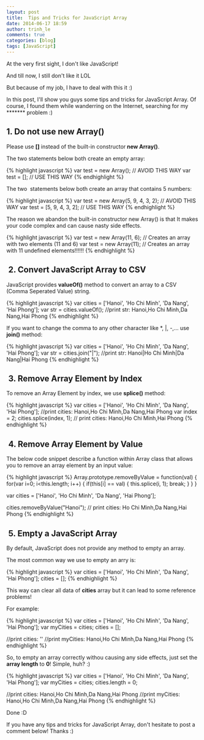 ```yaml
---
layout: post
title:  Tips and Tricks for JavaScript Array
date: 2014-06-17 18:59
author: trinh_le
comments: true
categories: [blog]
tags: [JavaScript]
---
```


At the very first sight, I don't like JavaScript!

And till now, I still don't like it LOL

But because of my job, I have to deal with this it :)

In this post, I'll show you guys some tips and tricks for JavaScript Array. Of course, I found them while wanderring on the Internet, searching for my ******* problem :)

<!--more-->
<h2>1. Do not use new Array()</h2>
Please use <strong>[]</strong> instead of the built-in constructor<strong> new Array()</strong>.

The two statements below both create an empty array:

{% highlight javascript %}
var test = new Array(); // AVOID THIS WAY
var test = []; // USE THIS WAY
{% endhighlight %}

The two  statements below both create an array that contains 5 numbers:

{% highlight javascript %}
var test = new Array(5, 9, 4, 3, 2); // AVOID THIS WAY
var test = [5, 9, 4, 3, 2]; // USE THIS WAY
{% endhighlight %}

The reason we abandon the built-in constructor new Array() is that It makes your code complex and can cause nasty side effects.

{% highlight javascript %}
var test = new Array(11, 6);    // Creates an array with two elements (11 and 6)
var test = new Array(11);	// Creates an array with 11 undefined elements!!!!!!
{% endhighlight %}

<h2> 2. Convert JavaScript Array to CSV</h2>
JavaScript provides <strong>valueOf()</strong> method to convert an array to a CSV (Comma Seperated Value) string.

{% highlight javascript %}
var cities = ['Hanoi', 'Ho Chi Minh', 'Da Nang', 'Hai Phong'];
var str = cities.valueOf();
//print str: Hanoi,Ho Chi Minh,Da Nang,Hai Phong
{% endhighlight %}

If you want to change the comma to any other character like *, |, -,... use <strong>join()</strong> method:

{% highlight javascript %}
var cities = ['Hanoi', 'Ho Chi Minh', 'Da Nang', 'Hai Phong'];
var str = cities.join(&quot;|&quot;);
//print str: Hanoi|Ho Chi Minh|Da Nang|Hai Phong
{% endhighlight %}

<h2> 3. Remove Array Element by Index</h2>
To remove an Array Element by index, we use <strong>splice()</strong> method:

{% highlight javascript %}
var cities = ['Hanoi', 'Ho Chi Minh', 'Da Nang', 'Hai Phong'];
//print cities: Hanoi,Ho Chi Minh,Da Nang,Hai Phong
var index = 2;
cities.splice(index, 1);
// print cities: Hanoi,Ho Chi Minh,Hai Phong
{% endhighlight %}

<h2> 4. Remove Array Element by Value</h2>
The below code snippet describe a function within Array class that allows you to remove an array element by an input value:

{% highlight javascript %}
Array.prototype.removeByValue = function(val) {
    for(var i=0; i&lt;this.length; i++) {
        if(this[i] == val) {
            this.splice(i, 1);
            break;
        }
    }
}

var cities = ['Hanoi', 'Ho Chi Minh', 'Da Nang', 'Hai Phong'];

cities.removeByValue(&quot;Hanoi&quot;);
// print cities: Ho Chi Minh,Da Nang,Hai Phong
{% endhighlight %}

<h2> 5. Empty a JavaScript Array</h2>
By default, JavaScript does not provide any method to empty an array.

The most common way we use to empty an arry is:

{% highlight javascript %}
var cities = ['Hanoi', 'Ho Chi Minh', 'Da Nang', 'Hai Phong'];
cities = [];
{% endhighlight %}

This way can clear all data of <strong>cities</strong> array but it can lead to some reference problems!

For example:

{% highlight javascript %}
var cities = ['Hanoi', 'Ho Chi Minh', 'Da Nang', 'Hai Phong'];
var myCities = cities;
cities = [];

//print cities: ''
//print myCities: Hanoi,Ho Chi Minh,Da Nang,Hai Phong
{% endhighlight %}

So, to empty an array correctly withou causing any side effects, just set the<strong> array length</strong> to <strong>0</strong>! Simple, huh? :)

{% highlight javascript %}
var cities = ['Hanoi', 'Ho Chi Minh', 'Da Nang', 'Hai Phong'];
var myCities = cities;
cities.length = 0;

//print cities: Hanoi,Ho Chi Minh,Da Nang,Hai Phong
//print myCities: Hanoi,Ho Chi Minh,Da Nang,Hai Phong
{% endhighlight %}

Done :D

If you have any tips and tricks for JavaScript Array, don't hesitate to post a comment below! Thanks :)

